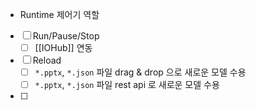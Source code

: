 - Runtime 제어기 역할


- [ ] Run/Pause/Stop
	- [ ] [[IOHub]] 연동
- [ ] Reload
	- [ ] `*.pptx`, `*.json` 파일 drag & drop 으로 새로운 모델 수용
	- [ ] `*.pptx`, `*.json` 파일 rest api 로 새로운 모델 수용
- [ ] 
